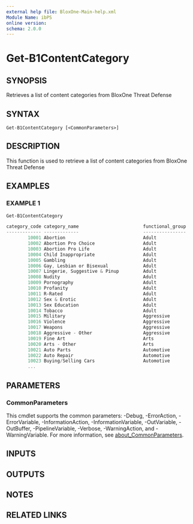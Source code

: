 ```yaml
---
external help file: BloxOne-Main-help.xml
Module Name: ibPS
online version:
schema: 2.0.0
---
```


# Get-B1ContentCategory

## SYNOPSIS
Retrieves a list of content categories from BloxOne Threat Defense

## SYNTAX

```
Get-B1ContentCategory [<CommonParameters>]
```

## DESCRIPTION
This function is used to retrieve a list of content categories from BloxOne Threat Defense

## EXAMPLES

### EXAMPLE 1
```powershell
Get-B1ContentCategory

category_code category_name                        functional_group
------------- -------------                        ----------------
        10001 Abortion                             Adult
        10002 Abortion Pro Choice                  Adult
        10003 Abortion Pro Life                    Adult
        10004 Child Inappropriate                  Adult
        10005 Gambling                             Adult
        10006 Gay, Lesbian or Bisexual             Adult
        10007 Lingerie, Suggestive & Pinup         Adult
        10008 Nudity                               Adult
        10009 Pornography                          Adult
        10010 Profanity                            Adult
        10011 R-Rated                              Adult
        10012 Sex & Erotic                         Adult
        10013 Sex Education                        Adult
        10014 Tobacco                              Adult
        10015 Military                             Aggressive
        10016 Violence                             Aggressive
        10017 Weapons                              Aggressive
        10018 Aggressive - Other                   Aggressive
        10019 Fine Art                             Arts
        10020 Arts - Other                         Arts
        10021 Auto Parts                           Automotive
        10022 Auto Repair                          Automotive
        10023 Buying/Selling Cars                  Automotive
        ...
```

## PARAMETERS

### CommonParameters
This cmdlet supports the common parameters: -Debug, -ErrorAction, -ErrorVariable, -InformationAction, -InformationVariable, -OutVariable, -OutBuffer, -PipelineVariable, -Verbose, -WarningAction, and -WarningVariable. For more information, see [about_CommonParameters](http://go.microsoft.com/fwlink/?LinkID=113216).

## INPUTS

## OUTPUTS

## NOTES

## RELATED LINKS
